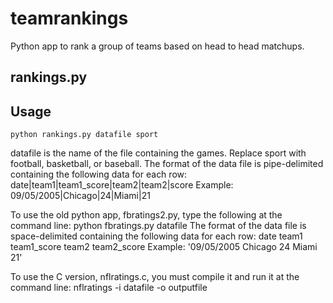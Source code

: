 teamrankings
============

Python app to rank a group of teams based on head to head matchups.

rankings.py
-----------

Usage
-----
    python rankings.py datafile sport

datafile is the name of the file containing the games. Replace sport with football,
basketball, or baseball.
The format of the data file is pipe-delimited containing the following data for each row:
date|team1|team1_score|team2|team2|score
Example:
09/05/2005|Chicago|24|Miami|21

To use the old python app, fbratings2.py, type the following at the command line:
python fbratings.py datafile
The format of the data file is space-delimited containing the following data for each row:
date team1 team1_score team2 team2_score
Example:
'09/05/2005  Chicago 24 Miami 21'

To use the C version, nflratings.c, you must compile it and run it at the command line:
nflratings -i datafile -o outputfile